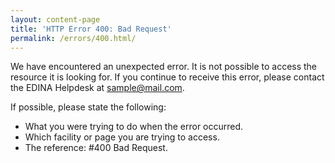 ```yaml
---
layout: content-page
title: 'HTTP Error 400: Bad Request'
permalink: /errors/400.html/
---
```

We have encountered an unexpected error. It is not possible to access the resource it is looking for.
If you continue to receive this error, please contact the EDINA Helpdesk at [sample@mail.com](mailto:sample@mail.com).

If possible, please state the following:

* What you were trying to do when the error occurred.
* Which facility or page you are trying to access.
* The reference: #400 Bad Request.


